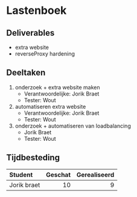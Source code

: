 # Lastenboek

## Deliverables

<!-- Som hier de concrete eindresultaten op die je voor deze opdracht moet opleveren. -->

- extra website
- reverseProxy hardening

## Deeltaken

<!-- Som hier de deeltaken voor deze opdracht op en duid voor elk een verantwoordelijke en tester aan. Vermeld ook afhankelijkheden tussen deeltaken als die er zijn. Elke deeltaak wordt een kaartje op het kanban-bord! -->

1. onderzoek + extra website maken
   - Verantwoordelijke: Jorik Braet<!-- Naam. -->
   - Tester: Wout<!-- Naam: iemand anders dan de verantwoordelijk! -->
2. automatiseren extra website
   - Verantwoordelijke: Jorik Braet<!-- Naam. -->
   - Tester: Wout<!-- Naam: iemand anders dan de verantwoordelijk! -->
3. onderzoek + automatiseren van loadbalancing
   - Jorik Braet
   - Tester: Wout

## Tijdbesteding

| Student       | Geschat | Gerealiseerd |
| :------------ | ------: | -----------: |
| Jorik braet |    10   |     9       |

<!-- Voeg na oplevering van de taak een schermafbeelding van rapport tijdbesteding voor deze taak toe. -->